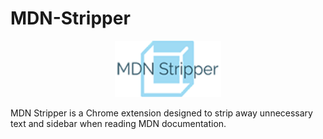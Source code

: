 # MDN-Stripper
<p align="center">
<img src="/icon128.png" width="170" height="90" /> 
</p>

MDN Stripper is a Chrome extension designed to strip away unnecessary text and sidebar when reading MDN documentation.
